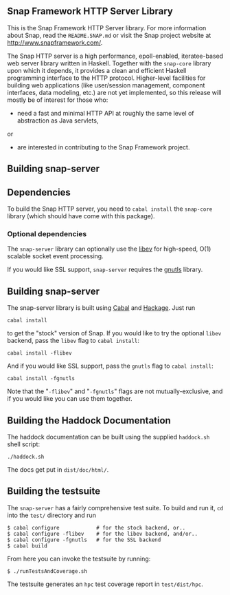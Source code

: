 Snap Framework HTTP Server Library
----------------------------------

This is the Snap Framework HTTP Server library.  For more information about
Snap, read the `README.SNAP.md` or visit the Snap project website at
http://www.snapframework.com/.

The Snap HTTP server is a high performance, epoll-enabled, iteratee-based web
server library written in Haskell. Together with the `snap-core` library upon
which it depends, it provides a clean and efficient Haskell programming
interface to the HTTP protocol. Higher-level facilities for building web
applications (like user/session management, component interfaces, data
modeling, etc.) are not yet implemented, so this release will mostly be of
interest for those who:

  * need a fast and minimal HTTP API at roughly the same level of abstraction
    as Java servlets,

or

  * are interested in contributing to the Snap Framework project.


Building snap-server
--------------------

## Dependencies

To build the Snap HTTP server, you need to `cabal install` the `snap-core`
library (which should have come with this package).

### Optional dependencies

The `snap-server` library can optionally use the
[libev](http://software.schmorp.de/pkg/libev.html) for high-speed, O(1)
scalable socket event processing.

If you would like SSL support, `snap-server` requires the
[gnutls](http://www.gnu.org/software/gnutls/) library.


## Building snap-server

The snap-server library is built using [Cabal](http://www.haskell.org/cabal/)
and [Hackage](http://hackage.haskell.org/packages/hackage.html). Just run

    cabal install

to get the "stock" version of Snap. If you would like to try the optional
`libev` backend, pass the `libev` flag to `cabal install`:

    cabal install -flibev

And if you would like SSL support, pass the `gnutls` flag to `cabal install`:

    cabal install -fgnutls

Note that the "`-flibev`" and "`-fgnutls`" flags are not mutually-exclusive,
and if you would like you can use them together.


## Building the Haddock Documentation

The haddock documentation can be built using the supplied `haddock.sh` shell
script:

    ./haddock.sh

The docs get put in `dist/doc/html/`.


## Building the testsuite

The `snap-server` has a fairly comprehensive test suite. To build and run it,
`cd` into the `test/` directory and run

    $ cabal configure            # for the stock backend, or..
    $ cabal configure -flibev    # for the libev backend, and/or..
    $ cabal configure -fgnutls   # for the SSL backend
    $ cabal build

From here you can invoke the testsuite by running:

    $ ./runTestsAndCoverage.sh 

The testsuite generates an `hpc` test coverage report in `test/dist/hpc`.
